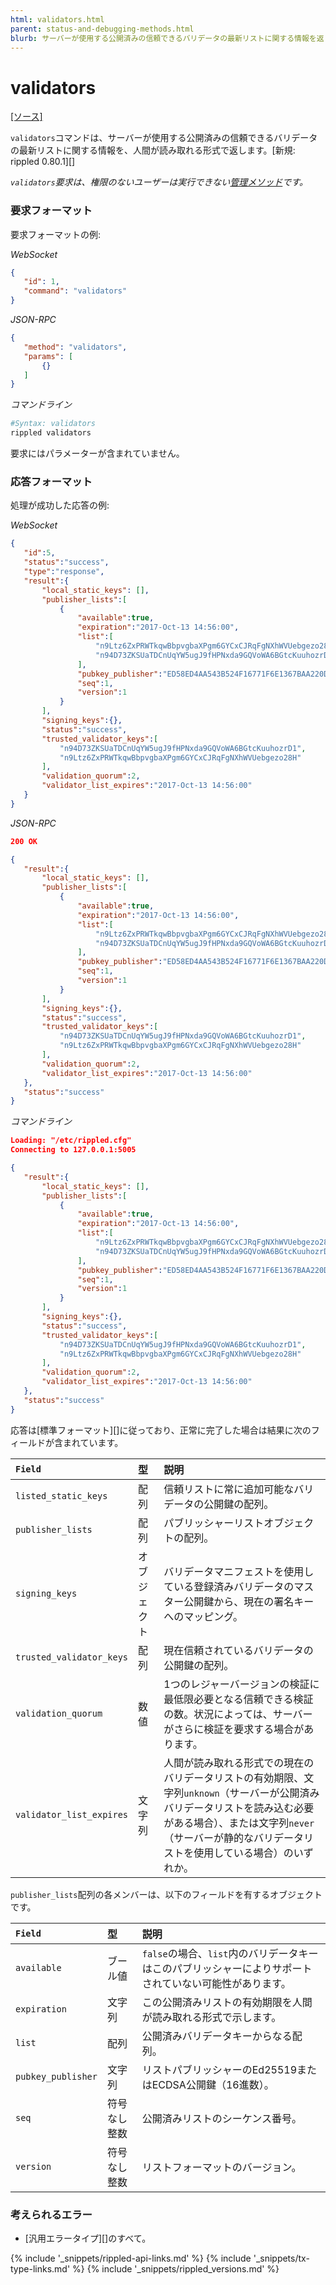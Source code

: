 ```yaml
---
html: validators.html
parent: status-and-debugging-methods.html
blurb: サーバーが使用する公開済みの信頼できるバリデータの最新リストに関する情報を返します。
---
```

# validators
[[ソース]](https://github.com/ripple/rippled/blob/master/src/ripple/rpc/handlers/Validators.cpp "Source")

`validators`コマンドは、サーバーが使用する公開済みの信頼できるバリデータの最新リストに関する情報を、人間が読み取れる形式で返します。[新規: rippled 0.80.1][]

*`validators`要求は、権限のないユーザーは実行できない[管理メソッド](admin-rippled-methods.html)です。*

### 要求フォーマット
要求フォーマットの例:

<!-- MULTICODE_BLOCK_START -->

*WebSocket*

```json
{
   "id": 1,
   "command": "validators"
}
```

*JSON-RPC*

```json
{
   "method": "validators",
   "params": [
       {}
   ]
}
```

*コマンドライン*

```sh
#Syntax: validators
rippled validators
```

<!-- MULTICODE_BLOCK_END -->

要求にはパラメーターが含まれていません。

### 応答フォーマット

処理が成功した応答の例:

<!-- MULTICODE_BLOCK_START -->

*WebSocket*

```json
{
   "id":5,
   "status":"success",
   "type":"response",
   "result":{
       "local_static_keys": [],
       "publisher_lists":[
           {
               "available":true,
               "expiration":"2017-Oct-13 14:56:00",
               "list":[
                   "n9Ltz6ZxPRWTkqwBbpvgbaXPgm6GYCxCJRqFgNXhWVUebgezo28H",
                   "n94D73ZKSUaTDCnUqYW5ugJ9fHPNxda9GQVoWA6BGtcKuuhozrD1"
               ],
               "pubkey_publisher":"ED58ED4AA543B524F16771F6E1367BAA220D99DCF22CD8CF7A11309E9EAB1B647B",
               "seq":1,
               "version":1
           }
       ],
       "signing_keys":{},
       "status":"success",
       "trusted_validator_keys":[
           "n94D73ZKSUaTDCnUqYW5ugJ9fHPNxda9GQVoWA6BGtcKuuhozrD1",
           "n9Ltz6ZxPRWTkqwBbpvgbaXPgm6GYCxCJRqFgNXhWVUebgezo28H"
       ],
       "validation_quorum":2,
       "validator_list_expires":"2017-Oct-13 14:56:00"
   }
}
```

*JSON-RPC*

```json
200 OK

{
   "result":{
       "local_static_keys": [],
       "publisher_lists":[
           {
               "available":true,
               "expiration":"2017-Oct-13 14:56:00",
               "list":[
                   "n9Ltz6ZxPRWTkqwBbpvgbaXPgm6GYCxCJRqFgNXhWVUebgezo28H",
                   "n94D73ZKSUaTDCnUqYW5ugJ9fHPNxda9GQVoWA6BGtcKuuhozrD1"
               ],
               "pubkey_publisher":"ED58ED4AA543B524F16771F6E1367BAA220D99DCF22CD8CF7A11309E9EAB1B647B",
               "seq":1,
               "version":1
           }
       ],
       "signing_keys":{},
       "status":"success",
       "trusted_validator_keys":[
           "n94D73ZKSUaTDCnUqYW5ugJ9fHPNxda9GQVoWA6BGtcKuuhozrD1",
           "n9Ltz6ZxPRWTkqwBbpvgbaXPgm6GYCxCJRqFgNXhWVUebgezo28H"
       ],
       "validation_quorum":2,
       "validator_list_expires":"2017-Oct-13 14:56:00"
   },
   "status":"success"
}
```

*コマンドライン*

```json
Loading: "/etc/rippled.cfg"
Connecting to 127.0.0.1:5005

{
   "result":{
       "local_static_keys": [],
       "publisher_lists":[
           {
               "available":true,
               "expiration":"2017-Oct-13 14:56:00",
               "list":[
                   "n9Ltz6ZxPRWTkqwBbpvgbaXPgm6GYCxCJRqFgNXhWVUebgezo28H",
                   "n94D73ZKSUaTDCnUqYW5ugJ9fHPNxda9GQVoWA6BGtcKuuhozrD1"
               ],
               "pubkey_publisher":"ED58ED4AA543B524F16771F6E1367BAA220D99DCF22CD8CF7A11309E9EAB1B647B",
               "seq":1,
               "version":1
           }
       ],
       "signing_keys":{},
       "status":"success",
       "trusted_validator_keys":[
           "n94D73ZKSUaTDCnUqYW5ugJ9fHPNxda9GQVoWA6BGtcKuuhozrD1",
           "n9Ltz6ZxPRWTkqwBbpvgbaXPgm6GYCxCJRqFgNXhWVUebgezo28H"
       ],
       "validation_quorum":2,
       "validator_list_expires":"2017-Oct-13 14:56:00"
   },
   "status":"success"
}
```

<!-- MULTICODE_BLOCK_END -->

応答は[標準フォーマット][]に従っており、正常に完了した場合は結果に次のフィールドが含まれています。

| `Field`                  | 型   | 説明                              |
|:-------------------------|:-------|:-----------------------------------------|
| `listed_static_keys`     | 配列  | 信頼リストに常に追加可能なバリデータの公開鍵の配列。 |
| `publisher_lists`        | 配列  | パブリッシャーリストオブジェクトの配列。         |
| `signing_keys`           | オブジェクト | バリデータマニフェストを使用している登録済みバリデータのマスター公開鍵から、現在の署名キーへのマッピング。 |
| `trusted_validator_keys` | 配列  | 現在信頼されているバリデータの公開鍵の配列。 |
| `validation_quorum`      | 数値 | 1つのレジャーバージョンの検証に最低限必要となる信頼できる検証の数。状況によっては、サーバーがさらに検証を要求する場合があります。 |
| `validator_list_expires` | 文字列 | 人間が読み取れる形式での現在のバリデータリストの有効期限、文字列`unknown`（サーバーが公開済みバリデータリストを読み込む必要がある場合）、または文字列`never`（サーバーが静的なバリデータリストを使用している場合）のいずれか。 |

`publisher_lists`配列の各メンバーは、以下のフィールドを有するオブジェクトです。

| `Field`            | 型             | 説明                          |
|:-------------------|:-----------------|:-------------------------------------|
| `available`        | ブール値          | `false`の場合、`list`内のバリデータキーはこのパブリッシャーによりサポートされていない可能性があります。 |
| `expiration`       | 文字列           | この公開済みリストの有効期限を人間が読み取れる形式で示します。 |
| `list`             | 配列            | 公開済みバリデータキーからなる配列。   |
| `pubkey_publisher` | 文字列           | リストパブリッシャーのEd25519またはECDSA公開鍵（16進数）。 |
| `seq`              | 符号なし整数 | 公開済みリストのシーケンス番号。 |
| `version`          | 符号なし整数 | リストフォーマットのバージョン。      |

### 考えられるエラー

* [汎用エラータイプ][]のすべて。

<!--{# common link defs #}-->
{% include '_snippets/rippled-api-links.md' %}
{% include '_snippets/tx-type-links.md' %}
{% include '_snippets/rippled_versions.md' %}
